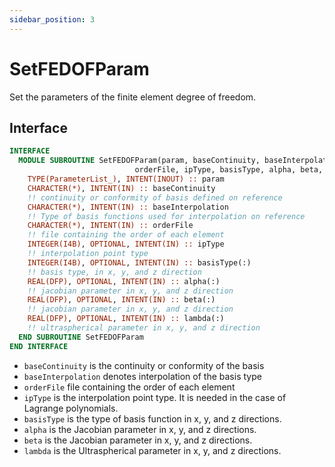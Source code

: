 ```yaml
---
sidebar_position: 3
---
```


# SetFEDOFParam

Set the parameters of the finite element degree of freedom.

## Interface

```fortran
INTERFACE
  MODULE SUBROUTINE SetFEDOFParam(param, baseContinuity, baseInterpolation, &
                            orderFile, ipType, basisType, alpha, beta, lambda)
    TYPE(ParameterList_), INTENT(INOUT) :: param
    CHARACTER(*), INTENT(IN) :: baseContinuity
    !! continuity or conformity of basis defined on reference
    CHARACTER(*), INTENT(IN) :: baseInterpolation
    !! Type of basis functions used for interpolation on reference
    CHARACTER(*), INTENT(IN) :: orderFile
    !! file containing the order of each element
    INTEGER(I4B), OPTIONAL, INTENT(IN) :: ipType
    !! interpolation point type
    INTEGER(I4B), OPTIONAL, INTENT(IN) :: basisType(:)
    !! basis type, in x, y, and z direction
    REAL(DFP), OPTIONAL, INTENT(IN) :: alpha(:)
    !! jacobian parameter in x, y, and z direction
    REAL(DFP), OPTIONAL, INTENT(IN) :: beta(:)
    !! jacobian parameter in x, y, and z direction
    REAL(DFP), OPTIONAL, INTENT(IN) :: lambda(:)
    !! ultraspherical parameter in x, y, and z direction
  END SUBROUTINE SetFEDOFParam
END INTERFACE
```

- `baseContinuity` is the continuity or conformity of the basis
- `baseInterpolation` denotes interpolation of the basis type
- `orderFile` file containing the order of each element
- `ipType` is the interpolation point type. It is needed in the case of Lagrange polynomials.
- `basisType` is the type of basis function in x, y, and z directions.
- `alpha` is the Jacobian parameter in x, y, and z directions.
- `beta` is the Jacobian parameter in x, y, and z directions.
- `lambda` is the Ultraspherical parameter in x, y, and z directions.
